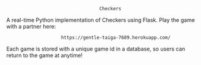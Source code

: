 
                                      Checkers

A real-time Python implementation of Checkers using Flask. Play the game with a partner here:

                        https://gentle-taiga-7689.herokuapp.com/

Each game is stored with a unique game id in a database, so users can return to the game at anytime!
